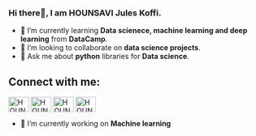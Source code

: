 ### Hi there👋, I am HOUNSAVI Jules Koffi.


- 🌱 I’m currently learning **Data scienece, machine learning and deep learning** from **DataCamp**.
- 👯 I’m looking to collaborate on **data science projects**.
- 💬 Ask me about **python** libraries for **Data science**.



## Connect with me:
<a href="https://twitter.com/HOUNSAVIJules" target="blank"><img align="center" src="https://raw.githubusercontent.com/rahuldkjain/github-profile-readme-generator/master/src/images/icons/Social/twitter.svg" alt="HOUNSAVIJules" height="30" width="40" /></a>
<a href="https://www.linkedin.com/in/juleskoffihounsavi/" target="blank"><img align="center" src="https://raw.githubusercontent.com/rahuldkjain/github-profile-readme-generator/master/src/images/icons/Social/linked-in-alt.svg" alt="HOUNSAVIJules" height="30" width="40" /></a>
<a href="https://www.kaggle.com/juleskoffihounsavi" target="blank"><img align="center" src="https://raw.githubusercontent.com/rahuldkjain/github-profile-readme-generator/master/src/images/icons/Social/kaggle.svg" alt="HOUNSAVIJules" height="30" width="40" /></a>
<a href="https://auth.geeksforgeeks.org/user/hounsaviju9xtx/" target="blank"><img align="center" src="https://raw.githubusercontent.com/rahuldkjain/github-profile-readme-generator/master/src/images/icons/Social/geeks-for-geeks.svg" alt="HOUNSAVIJules" height="30" width="40" /></a>


- 🔭 I’m currently working on **Machine learning**
